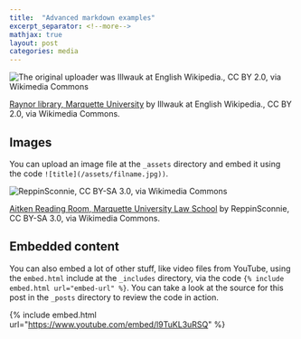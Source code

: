 ```yaml
---
title:  "Advanced markdown examples"
excerpt_separator: <!--more-->
mathjax: true
layout: post
categories: media
---
```


![The original uploader was Illwauk at English Wikipedia., CC BY 2.0, via Wikimedia Commons](https://upload.wikimedia.org/wikipedia/commons/f/f9/Raynor_library%2C_Marquette_University.jpg)

[Raynor library, Marquette University](https://commons.wikimedia.org/wiki/File:Raynor_library,_Marquette_University.jpg) by Illwauk at English Wikipedia., CC BY 2.0, via Wikimedia Commons.

<!--more-->

## Images

You can upload an image file at the `_assets` directory and embed it using the code `![title](/assets/filname.jpg))`.

![ReppinSconnie, CC BY-SA 3.0, via Wikimedia Commons](https://upload.wikimedia.org/wikipedia/commons/f/f5/Aitken_Reading_Room%2C_Marquette_University_Law_School.jpg)

[Aitken Reading Room, Marquette University Law School](https://commons.wikimedia.org/wiki/File:Aitken_Reading_Room,_Marquette_University_Law_School.jpg) by ReppinSconnie, CC BY-SA 3.0, via Wikimedia Commons.

## Embedded content

You can also embed a lot of other stuff, like video files from YouTube, using the `embed.html` include at the `_includes` directory, via the code `{% include embed.html url="embed-url" %}`. You can take a look at the source for this post in the `_posts` directory to review the code in action.

{% include embed.html url="https://www.youtube.com/embed/l9TuKL3uRSQ" %}
